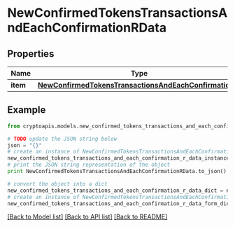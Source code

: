 # NewConfirmedTokensTransactionsAndEachConfirmationRData


## Properties
Name | Type | Description | Notes
------------ | ------------- | ------------- | -------------
**item** | [**NewConfirmedTokensTransactionsAndEachConfirmationRI**](NewConfirmedTokensTransactionsAndEachConfirmationRI.md) |  | 

## Example

```python
from cryptoapis.models.new_confirmed_tokens_transactions_and_each_confirmation_r_data import NewConfirmedTokensTransactionsAndEachConfirmationRData

# TODO update the JSON string below
json = "{}"
# create an instance of NewConfirmedTokensTransactionsAndEachConfirmationRData from a JSON string
new_confirmed_tokens_transactions_and_each_confirmation_r_data_instance = NewConfirmedTokensTransactionsAndEachConfirmationRData.from_json(json)
# print the JSON string representation of the object
print NewConfirmedTokensTransactionsAndEachConfirmationRData.to_json()

# convert the object into a dict
new_confirmed_tokens_transactions_and_each_confirmation_r_data_dict = new_confirmed_tokens_transactions_and_each_confirmation_r_data_instance.to_dict()
# create an instance of NewConfirmedTokensTransactionsAndEachConfirmationRData from a dict
new_confirmed_tokens_transactions_and_each_confirmation_r_data_form_dict = new_confirmed_tokens_transactions_and_each_confirmation_r_data.from_dict(new_confirmed_tokens_transactions_and_each_confirmation_r_data_dict)
```
[[Back to Model list]](../README.md#documentation-for-models) [[Back to API list]](../README.md#documentation-for-api-endpoints) [[Back to README]](../README.md)


